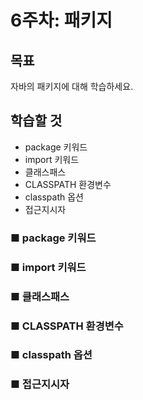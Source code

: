 # 6주차: 패키지

## 목표

자바의 패키지에 대해 학습하세요.

## 학습할 것
- package 키워드
- import 키워드
- 클래스패스
- CLASSPATH 환경변수
- classpath 옵션
- 접근지시자

### ■ package 키워드

### ■ import 키워드

### ■ 클래스패스

### ■ CLASSPATH 환경변수

### ■ classpath 옵션

### ■ 접근지시자